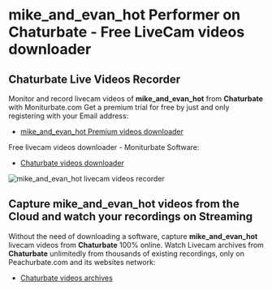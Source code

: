 # mike_and_evan_hot Performer on Chaturbate - Free LiveCam videos downloader

## Chaturbate Live Videos Recorder

Monitor and record livecam videos of **mike_and_evan_hot** from **Chaturbate** with Moniturbate.com
Get a premium trial for free by just and only registering with your Email address:
* [mike_and_evan_hot Premium videos downloader](https://moniturbate.com/request-demo-licence-key.html)

Free livecam videos downloader - Moniturbate Software:
* [Chaturbate videos downloader](https://moniturbate.com/moniturbate-download-software.html)

![mike_and_evan_hot livecam videos recorder](https://peachurnet.com/templates/moniturbate-software.png)


## Capture mike_and_evan_hot videos from the Cloud and watch your recordings on Streaming

Without the need of downloading a software, capture **mike_and_evan_hot** livecam videos from **Chaturbate** 100% online.
Watch Livecam archives from **Chaturbate** unlimitedly from thousands of existing recordings, only on Peachurbate.com and its websites network:
* [Chaturbate videos archives](https://peachurnet.com/)